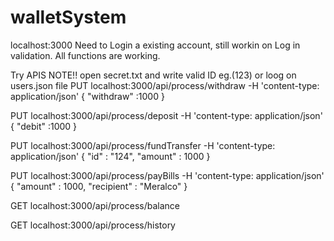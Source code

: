 # walletSystem
localhost:3000 
Need to Login a existing account, still workin on Log in validation.
All functions are working.

Try APIS NOTE!! open secret.txt and write valid ID eg.(123) or loog on users.json file
PUT
localhost:3000/api/process/withdraw
 -H 'content-type: application/json' 
 {
  "withdraw" :1000
 }
 
 PUT
 localhost:3000/api/process/deposit
 -H 'content-type: application/json' 
 {
  "debit" :1000
 }

PUT
 localhost:3000/api/process/fundTransfer
 -H 'content-type: application/json' 
 {
  "id" : "124",
  "amount" : 1000
 }
 
 PUT
  localhost:3000/api/process/payBills
 -H 'content-type: application/json' 
 {
  "amount" : 1000,
  "recipient" : "Meralco"
 }
 
 GET
 localhost:3000/api/process/balance

GET
 localhost:3000/api/process/history 
